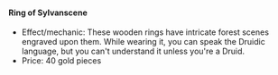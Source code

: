 #### Ring of Sylvanscene

- Effect/mechanic: These wooden rings have intricate forest scenes engraved upon them. While wearing it, you can speak the Druidic language, but you can't understand it unless you're a Druid.
- Price: 40 gold pieces